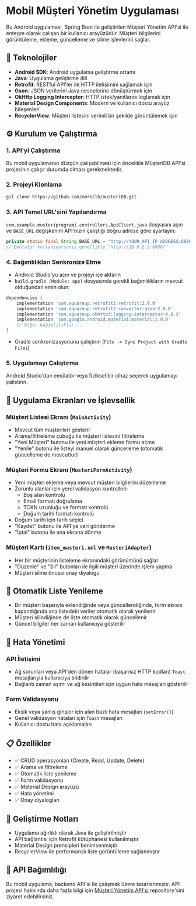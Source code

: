 # Mobil Müşteri Yönetim Uygulaması

Bu Android uygulaması, Spring Boot ile geliştirilen Müşteri Yönetim API'si ile entegre olarak çalışan bir kullanıcı arayüzüdür. Müşteri bilgilerini görüntüleme, ekleme, güncelleme ve silme işlevlerini sağlar.

## 🚀 Teknolojiler

- **Android SDK**: Android uygulama geliştirme ortamı
- **Java**: Uygulama geliştirme dili 
- **Retrofit**: RESTful API'ler ile HTTP iletişimini sağlamak için
- **Gson**: JSON verilerini Java nesnelerine dönüştürmek için
- **OkHttp Logging Interceptor**: HTTP istek/yanıtlarını loglamak için
- **Material Design Components**: Modern ve kullanıcı dostu arayüz bileşenleri
- **RecyclerView**: Müşteri listesini verimli bir şekilde görüntülemek için

## ⚙️ Kurulum ve Çalıştırma

### 1. API'yi Çalıştırma

Bu mobil uygulamanın düzgün çalışabilmesi için öncelikle MüşteriDB API'si projesinin çalışır durumda olması gerekmektedir.

### 2. Projeyi Klonlama

```bash
git clone https://github.com/emreclh/musteriDB.git
```

### 3. API Temel URL'sini Yapılandırma

`com.example.musteriprogrami.controllers.ApiClient.java` dosyasını açın ve `BASE_URL` değişkenini API'nizin çalıştığı doğru adrese göre ayarlayın:

```java
private static final String BASE_URL = "http://YOUR_API_IP_ADDRESS:8080/";
// Emülatör kullanıyorsanız genellikle "http://10.0.2.2:8080/"
```

### 4. Bağımlılıkları Senkronize Etme

- Android Studio'yu açın ve projeyi içe aktarın
- `build.gradle (Module: app)` dosyasında gerekli bağımlılıkların mevcut olduğundan emin olun:

```gradle
dependencies {
    implementation 'com.squareup.retrofit2:retrofit:2.9.0'
    implementation 'com.squareup.retrofit2:converter-gson:2.9.0'
    implementation 'com.squareup.okhttp3:logging-interceptor:4.9.3'
    implementation 'com.google.android.material:material:1.9.0'
    // Diğer bağımlılıklar...
}
```

- Gradle senkronizasyonunu çalıştırın (`File -> Sync Project with Gradle Files`)

### 5. Uygulamayı Çalıştırma

Android Studio'dan emülatör veya fiziksel bir cihaz seçerek uygulamayı çalıştırın.

## 📱 Uygulama Ekranları ve İşlevsellik

### Müşteri Listesi Ekranı (`MainActivity`)

- Mevcut tüm müşterileri gösterir
- Arama/filtreleme çubuğu ile müşteri listesini filtreleme
- "Yeni Müşteri" butonu ile yeni müşteri ekleme formu açma
- "Yenile" butonu ile listeyi manuel olarak güncelleme (otomatik güncelleme de mevcuttur)

### Müşteri Formu Ekranı (`MusteriFormActivity`)

- Yeni müşteri ekleme veya mevcut müşteri bilgilerini düzenleme
- Zorunlu alanlar için yerel validasyon kontrolleri:
  - Boş alan kontrolü
  - Email formatı doğrulama
  - TCKN uzunluğu ve formatı kontrolü
  - Doğum tarihi formatı kontrolü
- Doğum tarihi için tarih seçici 
- "Kaydet" butonu ile API'ye veri gönderme
- "İptal" butonu ile ana ekrana dönme

### Müşteri Kartı (`item_musteri.xml` ve `MusteriAdapter`)

- Her bir müşterinin listeleme ekranındaki görünümünü sağlar
- "Düzenle" ve "Sil" butonları ile ilgili müşteri üzerinde işlem yapma
- Müşteri silme öncesi onay diyalogu

## 🔄 Otomatik Liste Yenileme

- Bir müşteri başarıyla eklendiğinde veya güncellendiğinde, form ekranı kapandığında ana listedeki veriler otomatik olarak yenilenir
- Müşteri silindiğinde de liste otomatik olarak güncellenir
- Güncel bilgiler her zaman kullanıcıya gösterilir

## 🐛 Hata Yönetimi

### API İletişimi
- Ağ sorunları veya API'den dönen hatalar (başarısız HTTP kodları) `Toast` mesajlarıyla kullanıcıya bildirilir
- Bağlantı zaman aşımı ve ağ kesintileri için uygun hata mesajları gösterilir

### Form Validasyonu
- Eksik veya yanlış girişler için alan bazlı hata mesajları (`setError()`)
- Genel validasyon hataları için `Toast` mesajları
- Kullanıcı dostu hata açıklamaları

## 📋 Özellikler

- ✅ CRUD operasyonları (Create, Read, Update, Delete)
- ✅ Arama ve filtreleme
- ✅ Otomatik liste yenileme
- ✅ Form validasyonu
- ✅ Material Design arayüzü
- ✅ Hata yönetimi
- ✅ Onay diyalogları

## 🔧 Geliştirme Notları

- Uygulama ağırlıklı olarak Java ile geliştirilmiştir
- API bağlantısı için Retrofit kütüphanesi kullanılmıştır
- Material Design prensipleri benimsenmiştir
- RecyclerView ile performanslı liste görüntüleme sağlanmıştır

## 📄 API Bağımlılığı

Bu mobil uygulama, backend API'si ile çalışmak üzere tasarlanmıştır. API projesi hakkında daha fazla bilgi için [Müşteri Yönetim API'si](https://github.com/emreclh/musteriDB) repository'sini ziyaret edebilirsiniz.
